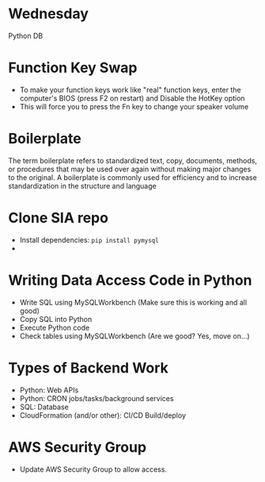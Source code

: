 # Wednesday
Python DB

# Function Key Swap
- To make your function keys work like "real" function keys, enter the computer's BIOS (press F2 on restart) and Disable the HotKey option
- This will force you to press the Fn key to change your speaker volume

# Boilerplate
The term boilerplate refers to standardized text, copy, documents, methods, or procedures that may be used over again without making major changes to the original. A boilerplate is commonly used for efficiency and to increase standardization in the structure and language

# Clone SIA repo
- Install dependencies: `pip install pymysql`
-

# Writing Data Access Code in Python
- Write SQL using MySQLWorkbench (Make sure this is working and all good)
- Copy SQL into Python
- Execute Python code
- Check tables using MySQLWorkbench (Are we good?  Yes, move on...)


# Types of Backend Work
- Python: Web APIs
- Python: CRON jobs/tasks/background services 
- SQL: Database
- CloudFormation (and/or other): CI/CD Build/deploy

# AWS Security Group
- Update AWS Security Group to allow access.
